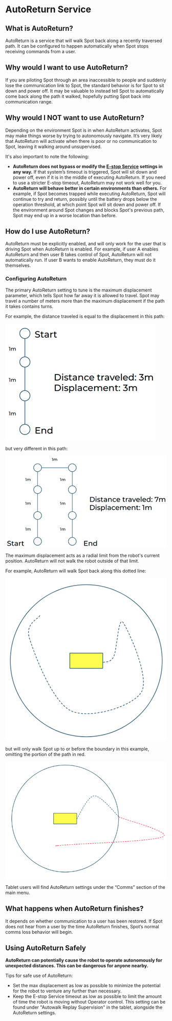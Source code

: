<!--
Copyright (c) 2023 Boston Dynamics, Inc.  All rights reserved.

Downloading, reproducing, distributing or otherwise using the SDK Software
is subject to the terms and conditions of the Boston Dynamics Software
Development Kit License (20191101-BDSDK-SL).
-->

# AutoReturn Service

## What is AutoReturn?
AutoReturn is a service that will walk Spot back along a recently traversed path. It can be configured to happen automatically when Spot stops receiving commands from a user.

## Why would I want to use AutoReturn?
If you are piloting Spot through an area inaccessible to people and suddenly lose the communication link to Spot, the standard behavior is for Spot to sit down and power off. It may be valuable to instead tell Spot to automatically come back along the path it walked, hopefully putting Spot back into communication range.

## Why would I NOT want to use AutoReturn?
Depending on the environment Spot is in when AutoReturn activates, Spot may make things worse by trying to autonomously navigate. It’s very likely that AutoReturn will activate when there is poor or no communication to Spot, leaving it walking around unsupervised.

It's also important to note the following:

- **AutoReturn does not bypass or modify the [E-stop Service](../estop_service.md) settings in any way.** If that system’s timeout is triggered, Spot will sit down and power off, even if it is in the middle of executing AutoReturn. If you need to use a stricter E-stop timeout, AutoReturn may not work well for you.
- **AutoReturn will behave better in certain environments than others.** For example, if Spot becomes trapped while executing AutoReturn, Spot will continue to try and return, possibly until the battery drops below the operation threshold, at which point Spot will sit down and power off. If the environment around Spot changes and blocks Spot's previous path, Spot may end up in a worse location than before.

## How do I use AutoReturn?
AutoReturn must be explicitly enabled, and will only work for the user that is driving Spot when AutoReturn is enabled. For example, if user A enables AutoReturn and then user B takes control of Spot, AutoReturn will not automatically run. If user B wants to enable AutoReturn, they must do it themselves.

### Configuring AutoReturn

The primary AutoReturn setting to tune is the maximum displacement parameter, which tells Spot how far away it is allowed to travel. Spot may travel a number of meters more than the maximum displacement if the path it takes contains turns.

For example, the distance traveled is equal to the displacement in this path:

![Straight AutoReturn Path][straightpath]

but very different in this path:

![Hairpin AutoReturn Path][hairpinpath]

The maximum displacement acts as a radial limit from the robot's current position. AutoReturn will not walk the robot outside of that limit.

For example, AutoReturn will walk Spot back along this dotted line:

![In-bounds AutoReturn Path][inboundspath]

but will only walk Spot up to or before the boundary in this example, omitting the portion of the path in red.

![Out-of-bounds AutoReturn Path][outofboundspath]

Tablet users will find AutoReturn settings under the “Comms” section of the main menu.

## What happens when AutoReturn finishes?
It depends on whether communication to a user has been restored. If Spot does not hear from a user by the time AutoReturn finishes, Spot’s normal comms loss behavior will begin.

## Using AutoReturn Safely
**AutoReturn can potentially cause the robot to operate autonomously for unexpected distances. This can be dangerous for anyone nearby.**

Tips for safe use of AutoReturn:
- Set the max displacement as low as possible to minimize the potential for the robot to venture any further than necessary.
- Keep the E-stop Service timeout as low as possible to limit the amount of time the robot is moving without Operator control. This setting can be found under "Autowalk Replay Supervision" in the tablet, alongside the AutoReturn settings.

<!--- image and page reference link definitions --->

[straightpath]: images/straight_auto_return_path.png "AutoReturn path in a straight line"
[hairpinpath]: images/hairpin_auto_return_path.png "AutoReturn path around a 180 degree turn"
[inboundspath]: images/auto_return_inside_disp.png "Path that will not be truncated by AutoReturn"
[outofboundspath]: images/auto_return_outside_disp.png "Path that will be truncated by AutoReturn"
